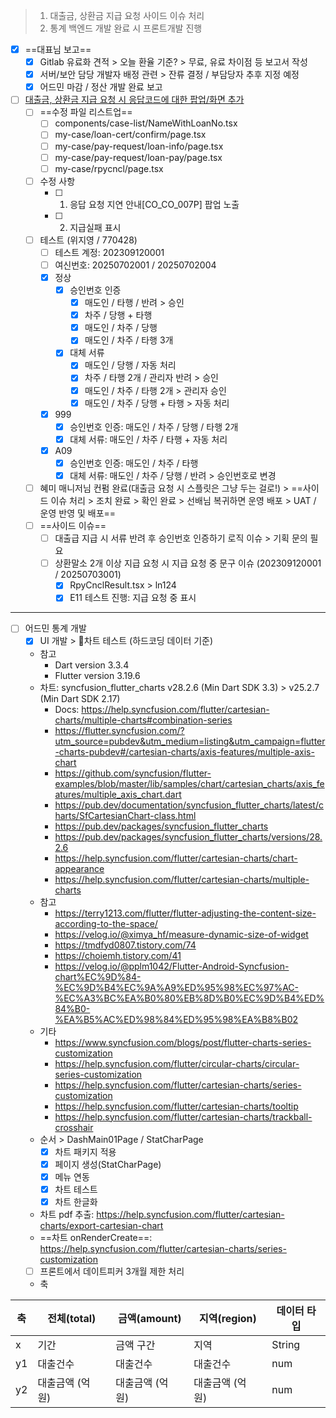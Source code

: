 > 1. 대출금, 상환금 지급 요청 사이드 이슈 처리
> 2. 통계 백엔드 개발 완료 시 프론트개발 진행

- [x] ==대표님 보고==
	- [x] Gitlab 유료화 견적 > 오늘 환율 기준? > 무료, 유료 차이점 등 보고서 작성
	- [x] 서버/보안 담당 개발자 배정 관련 > 잔류 결정 / 부담당자 추후 지정 예정
	- [x] 어드민 마감 / 정산 개발 완료 보고

- [ ] [대출금, 상환금 지급 요청 시 응답코드에 대한 팝업/화면 추가](https://www.notion.so/bankle/1f85a9ad1c9a800f8fadc9e037d748b7)
	- [ ] ==수정 파일 리스트업==
		- [ ] components/case-list/NameWithLoanNo.tsx
		- [ ] my-case/loan-cert/confirm/page.tsx
		- [ ] my-case/pay-request/loan-info/page.tsx
		- [ ] my-case/pay-request/loan-pay/page.tsx
		- [ ] my-case/rpycncl/page.tsx
	- [ ] 수정 사항
		- [ ] 1. 응답 요청 지연 안내[CO_CO_007P] 팝업 노출
		- [ ] 2. 지급실패 표시
	- [ ] 테스트 (위지영 / 770428)
		- [ ] 테스트 계정: 202309120001
		- [ ] 여신번호: 20250702001 / 20250702004
		- [x] 정상
			- [x] 승인번호 인증
				- [x] 매도인 / 타행 / 반려 > 승인
				- [x] 차주 / 당행 + 타행
				- [x] 매도인 / 차주 / 당행
				- [x] 매도인 / 차주 / 타행 3개
			- [x] 대체 서류
				- [x] 매도인 / 당행 / 자동 처리
				- [x] 차주 / 타행 2개 / 관리자 반려 > 승인
				- [x] 매도인 / 차주 / 타행 2개 > 관리자 승인
				- [x] 매도인 / 차주 / 당행 + 타행 > 자동 처리
		- [x] 999
			- [x] 승인번호 인증: 매도인 / 차주 / 당행 / 타행 2개
			- [x] 대체 서류: 매도인 / 차주 / 타행 + 자동 처리
		- [x] A09
			- [x] 승인번호 인증: 매도인 / 차주 / 타행
			- [x] 대체 서류: 매도인 / 차주 / 당행 / 반려 > 승인번호로 변경
	- [ ] 혜미 매니저님 컨펌 완료(대출금 요청 시 스플릿은 그냥 두는 걸로!) > ==사이드 이슈 처리 > 조치 완료 > 확인 완료 > 선배님 복귀하면 운영 배포 > UAT / 운영 반영 및 배포==
	- [ ] ==사이드 이슈==
		- [ ] 대출급 지급 시 서류 반려 후 승인번호 인증하기 로직 이슈 > 기획 문의 필요
		- [ ] 상환말소 2개 이상 지급 요청 시 지급 요청 중 문구 이슈 (202309120001 / 20250703001)
			- [x] RpyCnclResult.tsx > ln124
			- [x] E11 테스트 진행: 지급 요청 중 표시

***

- [ ] 어드민 통계 개발
	- [x] UI 개발 > 차트 테스트 (하드코딩 데이터 기준)
	- 참고
		- Dart version 3.3.4
		- Flutter version 3.19.6
	- 차트: syncfusion_flutter_charts v28.2.6 (Min Dart SDK 3.3) > v25.2.7 (Min Dart SDK 2.17)
		- Docs: https://help.syncfusion.com/flutter/cartesian-charts/multiple-charts#combination-series
		- https://flutter.syncfusion.com/?utm_source=pubdev&utm_medium=listing&utm_campaign=flutter-charts-pubdev#/cartesian-charts/axis-features/multiple-axis-chart
		- https://github.com/syncfusion/flutter-examples/blob/master/lib/samples/chart/cartesian_charts/axis_features/multiple_axis_chart.dart
		- https://pub.dev/documentation/syncfusion_flutter_charts/latest/charts/SfCartesianChart-class.html
		- https://pub.dev/packages/syncfusion_flutter_charts
		- https://pub.dev/packages/syncfusion_flutter_charts/versions/28.2.6
		- https://help.syncfusion.com/flutter/cartesian-charts/chart-appearance
		- https://help.syncfusion.com/flutter/cartesian-charts/multiple-charts
	- 참고
		- https://terry1213.com/flutter/flutter-adjusting-the-content-size-according-to-the-space/
		- https://velog.io/@ximya_hf/measure-dynamic-size-of-widget
		- https://tmdfyd0807.tistory.com/74
		- https://choiemh.tistory.com/41
		- https://velog.io/@pplm1042/Flutter-Android-Syncfusion-chart%EC%9D%84-%EC%9D%B4%EC%9A%A9%ED%95%98%EC%97%AC-%EC%A3%BC%EA%B0%80%EB%8D%B0%EC%9D%B4%ED%84%B0-%EA%B5%AC%ED%98%84%ED%95%98%EA%B8%B02
	- 기타
		- https://www.syncfusion.com/blogs/post/flutter-charts-series-customization
		- https://help.syncfusion.com/flutter/circular-charts/circular-series-customization
		- https://help.syncfusion.com/flutter/cartesian-charts/series-customization
		- https://help.syncfusion.com/flutter/cartesian-charts/tooltip
		- https://help.syncfusion.com/flutter/cartesian-charts/trackball-crosshair
	- 순서 > DashMain01Page / StatCharPage
		- [x] 차트 패키지 적용
		- [x] 페이지 생성(StatCharPage)
		- [x] 메뉴 연동
		- [x] 차트 테스트
		- [x] 차트 한글화
	- 차트 pdf 추출: https://help.syncfusion.com/flutter/cartesian-charts/export-cartesian-chart
	- ==차트 onRenderCreate==: https://help.syncfusion.com/flutter/cartesian-charts/series-customization
	- [ ] 프론트에서 데이트피커 3개월 제한 처리
	- 축

| 축   | 전체(total)  | 금액(amount) | 지역(region) | 데이터 타입 |
| --- | ---------- | ---------- | ---------- | ------ |
| x   | 기간         | 금액 구간      | 지역         | String |
| y1  | 대출건수       | 대출건수       | 대출건수       | num    |
| y2  | 대출금액 (억 원) | 대출금액 (억 원) | 대출금액 (억 원) | num    |
